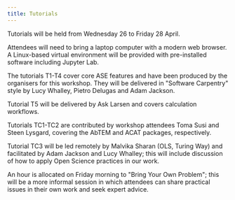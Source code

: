 ```yaml
---
title: Tutorials
---
```


Tutorials will be held from Wednesday 26 to Friday 28 April.

Attendees will need to bring a laptop computer with a modern web
browser. A Linux-based virtual environment will be provided with
pre-installed software including Jupyter Lab.

The tutorials T1-T4 cover core ASE features and have been produced by
the organisers for this workshop. They will be delivered in "Software
Carpentry" style by Lucy Whalley, Pietro Delugas and Adam Jackson.

Tutorial T5 will be delivered by Ask Larsen and covers calculation
workflows.

Tutorials TC1-TC2 are contributed by workshop attendees Toma Susi and
Steen Lysgard, covering the AbTEM and ACAT packages, respectively.

Tutorial TC3 will be led remotely by Malvika Sharan (OLS, Turing Way)
and facilitated by Adam Jackson and Lucy Whalley; this will include
discussion of how to apply Open Science practices in our work.

An hour is allocated on Friday morning to "Bring Your Own Problem";
this will be a more informal session in which attendees can share
practical issues in their own work and seek expert advice.
